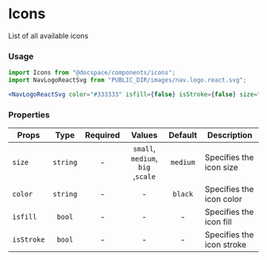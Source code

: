 # Icons

List of all available icons

### Usage

```js
import Icons from "@docspace/components/icons";
import NavLogoReactSvg from "PUBLIC_DIR/images/nav.logo.react.svg";
```

```jsx
<NavLogoReactSvg color="#333333" isfill={false} isStroke={false} size="small" />
```

### Properties

| Props      |   Type   | Required |              Values               | Default  | Description               |
| ---------- | :------: | :------: | :-------------------------------: | :------: | ------------------------- |
| `size`     | `string` |    -     | `small`, `medium`, `big` ,`scale` | `medium` | Specifies the icon size   |
| `color`    | `string` |    -     |                 -                 | `black`  | Specifies the icon color  |
| `isfill`   |  `bool`  |    -     |                 -                 |    -     | Specifies the icon fill   |
| `isStroke` |  `bool`  |    -     |                 -                 |    -     | Specifies the icon stroke |
